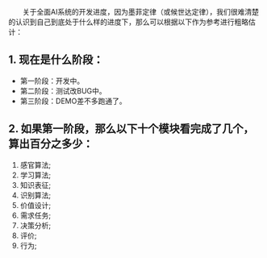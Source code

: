 　　关于全面AI系统的开发进度，因为墨菲定律（或候世达定律），我们很难清楚的认识到自己到底处于什么样的进度下，那么可以根据以下作为参考进行粗略估计：

## 1. 现在是什么阶段：
* 第一阶段：开发中。
* 第二阶段：测试改BUG中。
* 第三阶段：DEMO差不多跑通了。

## 2. 如果第一阶段，那么以下十个模块看完成了几个，算出百分之多少：
1. 感官算法;
2. 学习算法;
3. 知识表征;
4. 识别算法;
6. 价值设计;
7. 需求任务;
8. 决策分析;
9. 评价;
10. 行为;
